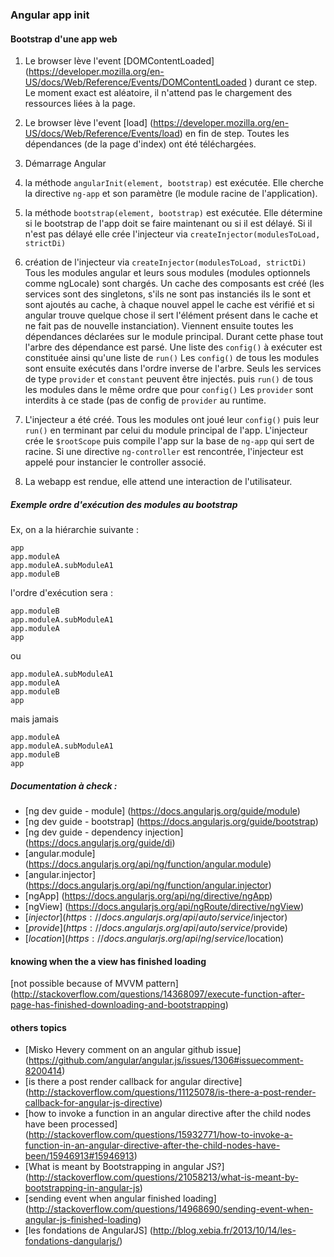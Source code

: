 
### Angular app init 

#### Bootstrap d'une app web

1. Le browser lève l'event [DOMContentLoaded] (https://developer.mozilla.org/en-US/docs/Web/Reference/Events/DOMContentLoaded ) durant ce step.
Le moment exact est aléatoire, il n'attend pas le chargement des ressources liées à la page.

2. Le browser lève l'event [load] (https://developer.mozilla.org/en-US/docs/Web/Reference/Events/load) en fin de step.
Toutes les dépendances (de la page d'index) ont été téléchargées.

3. Démarrage Angular
  1. la méthode `angularInit(element, bootstrap)` est exécutée.
Elle cherche la directive `ng-app` et son paramètre (le module racine de l'application).

  2. la méthode `bootstrap(element, bootstrap)` est exécutée.
Elle détermine si le bootstrap de l'app doit se faire maintenant ou si il est délayé.
Si il n'est pas délayé elle crée l'injecteur via `createInjector(modulesToLoad, strictDi)`

  3. création de l'injecteur via `createInjector(modulesToLoad, strictDi)`
Tous les modules angular et leurs sous modules (modules optionnels comme ngLocale) sont chargés.
Un cache des composants est créé (les services sont des singletons, s'ils ne sont pas instanciés ils le sont et sont ajoutés au cache, à chaque nouvel appel le cache est vérifié et si angular trouve quelque chose il sert l'élément présent dans le cache et ne fait pas de nouvelle instanciation).
Viennent ensuite toutes les dépendances déclarées sur le module principal.
Durant cette phase tout l'arbre des dépendance est parsé.
Une liste des `config()` à exécuter est constituée ainsi qu'une liste de `run()`
Les `config()` de tous les modules sont ensuite exécutés dans l'ordre inverse de l'arbre.
Seuls les services de type `provider` et `constant` peuvent être injectés.
puis
`run()` de tous les modules dans le même ordre que pour `config()`
Les `provider` sont interdits à ce stade (pas de config de `provider` au runtime.

  4. L'injecteur a été créé. Tous les modules ont joué leur `config()` puis leur `run()` en terminant par celui du module principal de l'app.
L'injecteur crée le `$rootScope` puis compile l'app sur la base de `ng-app` qui sert de racine.
Si une directive `ng-controller` est rencontrée, l'injecteur est appelé pour instancier le controller associé.

  5. La webapp est rendue, elle attend une interaction de l'utilisateur.


##### Exemple ordre d'exécution des modules au bootstrap

Ex, on a la hiérarchie suivante :

```
app
app.moduleA
app.moduleA.subModuleA1
app.moduleB
```

l'ordre d'exécution sera :

```
app.moduleB
app.moduleA.subModuleA1
app.moduleA
app
```

ou

```
app.moduleA.subModuleA1
app.moduleA
app.moduleB
app
```

mais jamais 

```
app.moduleA
app.moduleA.subModuleA1
app.moduleB
app
```

##### Documentation à check :
- [ng dev guide - module] (https://docs.angularjs.org/guide/module)
- [ng dev guide - bootstrap] (https://docs.angularjs.org/guide/bootstrap)
- [ng dev guide - dependency injection] (https://docs.angularjs.org/guide/di)
- [angular.module] (https://docs.angularjs.org/api/ng/function/angular.module)
- [angular.injector] (https://docs.angularjs.org/api/ng/function/angular.injector)
- [ngApp] (https://docs.angularjs.org/api/ng/directive/ngApp)
- [ngView] (https://docs.angularjs.org/api/ngRoute/directive/ngView)
- [$injector] (https://docs.angularjs.org/api/auto/service/$injector)
- [$provide] (https://docs.angularjs.org/api/auto/service/$provide)
- [$location] (https://docs.angularjs.org/api/ng/service/$location)

#### knowing when the a view has finished loading

[not possible because of MVVM pattern] (http://stackoverflow.com/questions/14368097/execute-function-after-page-has-finished-downloading-and-bootstrapping)

#### others topics
- [Misko Hevery comment on an angular github issue] (https://github.com/angular/angular.js/issues/1306#issuecomment-8200414)
- [is there a post render callback for angular directive] (http://stackoverflow.com/questions/11125078/is-there-a-post-render-callback-for-angular-js-directive)
- [how to invoke a function in an angular directive after the child nodes have been processed] (http://stackoverflow.com/questions/15932771/how-to-invoke-a-function-in-an-angular-directive-after-the-child-nodes-have-been/15946913#15946913)
- [What is meant by Bootstrapping in angular JS?] (http://stackoverflow.com/questions/21058213/what-is-meant-by-bootstrapping-in-angular-js)
- [sending event when angular finished loading] (http://stackoverflow.com/questions/14968690/sending-event-when-angular-js-finished-loading)
- [les fondations de AngularJS] (http://blog.xebia.fr/2013/10/14/les-fondations-dangularjs/)
